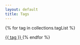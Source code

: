 ```yaml
---
layout: default
title: Tags
---
```


{% for tag in collections.tagList %}

<span class="post-tag">
    <a href="/tags/{{ tag }}">
        {{ tag }}
    </a>
</span>
{% endfor %}
